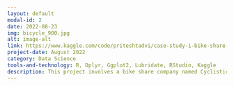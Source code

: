 ```yaml
---
layout: default
modal-id: 2
date: 2022-08-23
img: bicycle_900.jpg
alt: image-alt
link: https://www.kaggle.com/code/priteshtadvi/case-study-1-bike-share-analysis
project-date: August 2022
category: Data Science
tools-and-technology: R, Dplyr, Ggplot2, Lubridate, RStudio, Kaggle
description: This project involves a bike share company named Cyclistic (a hypothetical company) that wants to maximize the number of annual memberships. Created an ETL pipeline. Performed data cleaning and exploratory data analysis (EDA). Used visualization to share insights and get conclusions based on that.
---
```

